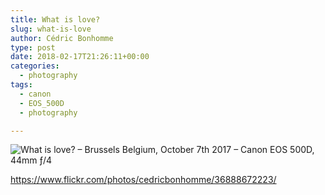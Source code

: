 ```yaml
---
title: What is love?
slug: what-is-love
author: Cédric Bonhomme
type: post
date: 2018-02-17T21:26:11+00:00
categories:
  - photography
tags:
  - canon
  - EOS_500D
  - photography

---
```

![What is love? – Brussels Belgium, October 7th 2017 – Canon EOS 500D, 44mm ƒ/4](/images/blog/2018/02/20171007T140455.jpg)

https://www.flickr.com/photos/cedricbonhomme/36888672223/